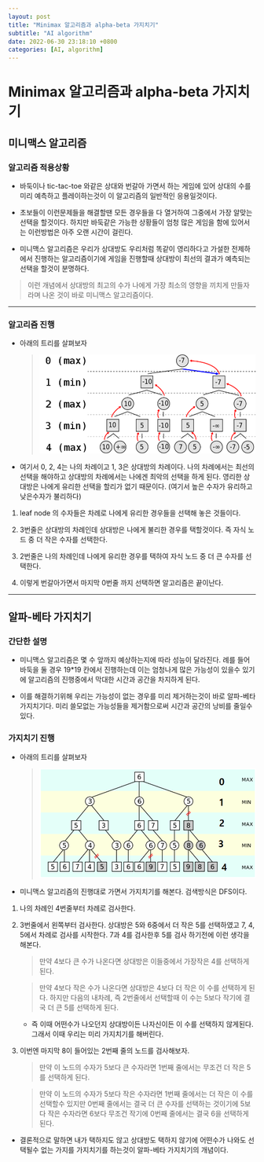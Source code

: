 ```yaml
---
layout: post
title: "Minimax 알고리즘과 alpha-beta 가지치기"
subtitle: "AI algorithm"
date: 2022-06-30 23:18:10 +0800
categories: [AI, algorithm]
---
```


# Minimax 알고리즘과 alpha-beta 가지치기

## 미니맥스 알고리즘

### 알고리즘 적용상황

* 바둑이나 tic-tac-toe 와같은 상대와 번갈아 가면서 하는 게임에 있어 상대의 수를 미리 예측하고 플레이하는것이 이 알고리즘의 일반적인 응용일것이다.

* 초보들이 이런문제들을 해결할땐 모든 경우들을 다 열거하여 그중에서 가장 알맞는 선택을 할것이다. 하지만 바둑같은 가능한 상황들이 엄청 많은 게임을 함에 있어서는 이런방법은 아주 오랜 시간이 걸린다.

* 미니맥스 알고리즘은 우리가 상대방도 우리처럼 똑같이 영리하다고 가설한 전제하에서 진행하는 알고리즘이기에 게임을 진행할때 상대방이 최선의 결과가 예측되는 선택을 할것이 분명하다.

> 이런 개념에서 상대방의 최고의 수가 나에게 가장 최소의 영향을 끼치게 만들자 라며 나온 것이 바로 미니맥스 알고리즘이다.

***

### 알고리즘 진행

* 아래의 트리를 살펴보자
  
    > ![mnx](https://raw.githubusercontent.com/Guangwoen/Guangwoen.GitHub.io/main/pics/063001.png)

* 여기서 0, 2, 4는 나의 차례이고 1, 3은 상대방의 차례이다. 나의 차례에서는 최선의 선택을 해야하고 상대방의 차례에서는 나에겐 최악의 선택을 하게 된다. 영리한 상대방은 나에게 유리한 선택을 할리가 없기 때문이다. (여기서 높은 수자가 유리하고 낮은수자가 불리하다)

1. leaf node 의 수자들은 차례로 나에게 유리한 경우들을 선택해 놓은 것들이다.

2. 3번줄은 상대방의 차례인데 상대방은 나에게 불리한 경우를 택할것이다. 즉 자식 노드 중 더 작은 수자를 선택한다.

3. 2번줄은 나의 차례인데 나에게 유리한 경우를 택하여 자식 노드 중 더 큰 수자를 선택한다.

4. 이렇게 번갈아가면서 마지막 0번줄 까지 선택하면 알고리즘은 끝이난다.

***

## 알파-베타 가지치기

### 간단한 설명

* 미니맥스 알고리즘은 몇 수 앞까지 예상하는지에 따라 성능이 달라진다. 례를 들어 바둑을 둘 경우 19*19 칸에서 진행하는데 이는 엄청나게 많은 가능성이 있을수 있기에 알고리즘의 진행중에서 막대한 시간과 공간을 차지하게 된다.

* 이를 해결하기위해 우리는 가능성이 없는 경우를 미리 제거하는것이 바로 알파-베타 가지치기다. 미리 쓸모없는 가능성들을 제거함으로써 시간과 공간의 낭비를 줄일수 있다.

### 가지치기 진행

* 아래의 트리를 살펴보자

    > ![abg](https://raw.githubusercontent.com/Guangwoen/Guangwoen.GitHub.io/main/pics/063002.png)

* 미니맥스 알고리즘의 진행대로 가면서 가지치기를 해본다. 검색방식은 DFS이다.

1. 나의 차례인 4번줄부터 차례로 검사한다.

2. 3번줄에서 왼쪽부터 검사한다. 상대방은 5와 6중에서 더 작은 5를 선택하였고 7, 4, 5에서 차례로 검사를 시작한다. 7과 4를 검사한후 5를 검사 하기전에 이런 생각을 해본다.

    > 만약 4보다 큰 수가 나온다면 상대방은 이들중에서 가장작은 4를 선택하게 된다.

    > 만약 4보다 작은 수가 나온다면 상대방은 4보다 더 작은 이 수를 선택하게 된다. 하지만 다음의 내차례, 즉 2번줄에서 선택할때 이 수는 5보다 작기에 결국 더 큰 5를 선택하게 된다. 

    * 즉 이때 어떤수가 나오던지 상대방이든 나자신이든 이 수를 선택하지 않게된다. 그래서 이때 우리는 미리 가지치기를 해버린다.

3. 이번엔 마지막 8이 들어있는 2번째 줄의 노드를 검사해보자.
   
    > 만약 이 노드의 수자가 5보다 큰 수자라면 1번째 줄에서는 무조건 더 작은 5를 선택하게 된다.

    > 만약 이 노드의 수자가 5보다 작은 수자라면 1번째 줄에서는 더 작은 이 수를 선택할수 있지만 0번째 줄에서는 결국 더 큰 수자를 선택하는 것이기에 5보다 작은 수자라면 6보다 무조건 작기에 0번째 줄에서는 결국 6을 선택하게 된다.

* 결론적으로 말하면 내가 택하지도 않고 상대방도 택하지 않기에 어떤수가 나와도 선택될수 없는 가지를 가지치기를 하는것이 알파-베타 가지치기의 개념이다.
